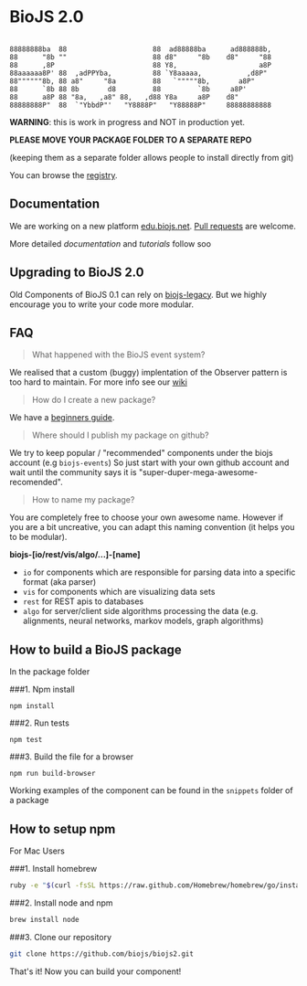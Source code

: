 BioJS 2.0
=========

```

88888888ba  88                     88  ad88888ba      ad888888b,  
88      "8b ""                     88 d8"     "8b    d8"     "88  
88      ,8P                        88 Y8,                    a8P  
88aaaaaa8P' 88  ,adPPYba,          88 `Y8aaaaa,           ,d8P"   
88""""""8b, 88 a8"     "8a         88   `"""""8b,       a8P"      
88      `8b 88 8b       d8         88         `8b     a8P'        
88      a8P 88 "8a,   ,a8" 88,   ,d88 Y8a     a8P    d8"          
88888888P"  88  `"YbbdP"'   "Y8888P"   "Y88888P"     88888888888 

 ```

__WARNING__: this is work in progress and NOT in production yet.


__PLEASE MOVE YOUR PACKAGE FOLDER TO A SEPARATE REPO__ 

(keeping them as a separate folder allows people to install directly from git)


You can browse the [registry](http://biojs.net/registry-ui/client/#/).


Documentation
--------------

We are working on a new platform [edu.biojs.net](http://edu.biojs.net/).
[Pull requests](https://github.com/biojs/tutorials) are welcome.

More detailed *documentation* and *tutorials* follow soo

Upgrading to BioJS 2.0
----

Old Components of BioJS 0.1 can rely on [biojs-legacy](http://edu.biojs.net/tutorials/aQuickGuideForMigrating.html). But we highly encourage you to write your code more modular.


FAQ
----

> What happened with the BioJS event system?

We realised that a custom (buggy) implentation of the Observer pattern is too hard to maintain. For more info see our [wiki](https://github.com/biojs/biojs2/wiki/Event-systems)

> How do I create a new package?

We have a [beginners guide](http://edu.biojs.net/tutorials/02_howtoCreate.html).

> Where should I publish my package on github?

We try to keep popular / "recommended" components under the biojs account (e.g `biojs-events`)
So just start with your own github account and wait until the community says it is "super-duper-mega-awesome-recomended". 

> How to name my package?

You are completely free to choose your own awesome name. However if you are a bit uncreative, you can adapt this naming convention (it helps you to be modular).

__biojs-[io/rest/vis/algo/...]-[name]__

- `io` for components which are responsible for parsing data into a specific format (aka parser)
- `vis` for components which are visualizing data sets
- `rest` for REST apis to databases
- `algo` for server/client side algorithms processing the data (e.g. alignments, neural networks, markov models, graph algorithms)


How to build a BioJS package
---------------

In the package folder

###1. Npm install
```
npm install
```

###2. Run tests

```
npm test
```

###3. Build the file for a browser

```
npm run build-browser
```

Working examples of the component can be found in the `snippets` folder of a package


How to setup npm 
--------------

For Mac Users


###1. Install homebrew

```sh
ruby -e "$(curl -fsSL https://raw.github.com/Homebrew/homebrew/go/install)"
```

###2. Install node and npm
```sh
brew install node
```

###3. Clone our repository

```sh
git clone https://github.com/biojs/biojs2.git
```

That's it! Now you can build your component!
